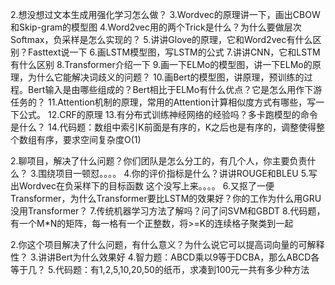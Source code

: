 2.想没想过文本生成用强化学习怎么做？
3.Wordvec的原理讲一下，画出CBOW和Skip-gram的模型图
4.Word2vec用的两个Trick是什么？为什么要做层次Softmax，负采样是怎么实现的？
5.讲讲Glove的原理，它和Word2vec有什么区别？Fasttext说一下
6.画LSTM模型图，写LSTM的公式
7.讲讲CNN，它和LSTM有什么区别
8.Transformer介绍一下
9.画一下ELMo的模型图，讲一下ELMo的原理，为什么它能解决词歧义的问题？
10.画Bert的模型图，讲原理，预训练的过程。Bert输入是由哪些组成的？Bert相比于ELMo有什么优点？它是怎么用作下游任务的？
11.Attention机制的原理，常用的Attention计算相似度方式有哪些，写一下公式。
12.CRF的原理
13.有分布式训练神经网络的经验吗？多卡跑模型的命令是什么？
14.代码题：数组中索引K前面是有序的，K之后也是有序的，调整使得整个数组有序，要求空间复杂度O(1)

2.聊项目，解决了什么问题？你们团队是怎么分工的，有几个人，你主要负责什么？
3.围绕项目一顿怼。。。。
4.你的评价指标是什么？讲讲ROUGE和BLEU
5.写出Wordvec在负采样下的目标函数
这个没写上来。。。。
6.又抠了一便Transformer，为什么Transformer要比LSTM的效果好？你的工作为什么用GRU没用Transformer？
7.传统机器学习方法了解吗？问了问SVM和GBDT
8.代码题，有一个M*N的矩阵，每一格有一个正整数，将>=K的连续格子聚类到一起

2.你这个项目解决了什么问题，有什么意义？为什么说它可以提高词向量的可解释性？
3.讲讲Bert为什么效果好
4.智力题：ABCD乘以9等于DCBA，那么ABCD各等于几？
5.代码题：有1,2,5,10,20,50的纸币，求凑到100元一共有多少种方法

